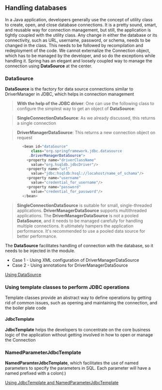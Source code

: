 ## Handling databases

In a Java application, developers generally use the concept of utility class to create, open, and close database connections. It is a pretty sound, smart, and reusable way for connection management, but still, the application is tightly coupled with the utility class. Any change in either the database or its connectivity, such as URL, username, password, or schema, needs to be changed in the class. This needs to be followed by recompilation and redeployment of the code. We cannot externalize the Connection object, which has to be managed by the developer, and so do the exceptions while handling it. Spring has an elegant and loosely coupled way to manage the connection using **DataSource** at the center.

### DataSource

**DataSource** is the factory for data source connections similar to DriverManager in JDBC, which helps in connection management

>**With the help of the JDBC driver**: One can use the following class to configure the simplest way to get an object of **DataSource**:

> **SingleConnectionDataSource**: As we already discussed, this returns a single connection

> **DriverManagerDataSource**: This returns a new connection object on request

```java
        <bean id="dataSource" 
            class="org.springframework.jdbc.datasource
           .DriverManagerDataSource"> 
          <property name="driverClassName" 
            value="org.hsqldb.jdbcDriver"/> 
          <property name="url" 
            value="jdbc:hsqldb:hsql://locahost/name_of_schama"/> 
          <property name="username" 
            value="credential_for_username"/> 
          <property name="password" 
            value="credential_for_password"/> 
        </bean> 
```

>**SingleConnectionDataSource** is suitable for small, single-threaded applications. **DriverManagerDataSource** supports multithreaded applications. The **DriverManagerDataSource** is not a pooled **DataSource**, and it needs to be managed carefully for handling multiple connections. It ultimately hampers the application performance. It's recommended to use a pooled data source for better performance.

The **DataSource** facilitates handling of connection with the database, so it needs to be injected in the module.

- Case 1 - Using XML configuration of DriverManagerDataSource
- Case 2 - Using annotations for DriverManagerDataSource

[Using DataSource](https://github.com/oceannguyen/spring-framework-note/tree/master/03-Accelerate-with-SpringDAO/ch03-01-DataSourceConfiguration)

### Using template classes to perform JDBC operations

Template classes provide an abstract way to define operations by getting rid of common issues, such as opening and maintaining the connection, and the boiler plate code

#### JdbcTemplate

**JdbcTemplate** helps the developers to concentrate on the core business logic of the application without getting involved in how to open or manage the Connection

### NamedParameterJdbcTemplate

**NamedParamterJdbcTemplate**, which facilitates the use of named parameters to specify the parameters in SQL. Each parameter will have a named prefixed with a colon(:)

[Using JdbcTemplate and NamedParameterJdbcTemplate](https://github.com/oceannguyen/spring-framework-note/tree/master/03-Accelerate-with-SpringDAO/ch03-02-JdbcTemplate)


